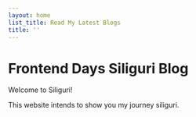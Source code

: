 ```yaml
---
layout: home
list_title: Read My Latest Blogs
title: ''
---
```


# Frontend Days Siliguri Blog

Welcome to Siliguri!

This website intends to show you my journey siliguri.
